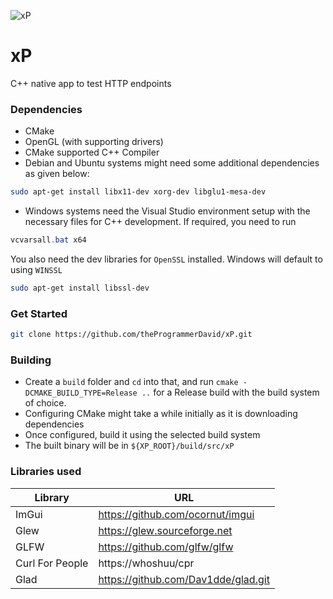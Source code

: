 ![xP](https://socialify.git.ci/theProgrammerDavid/xP/image?description=1&font=Bitter&language=1&owner=1&stargazers=1&theme=Dark)

# xP
C++ native app to test HTTP endpoints
### Dependencies
- CMake
- OpenGL (with supporting drivers)
- CMake supported C++ Compiler
- Debian and Ubuntu systems might need some additional dependencies as given below: 
```bash
sudo apt-get install libx11-dev xorg-dev libglu1-mesa-dev 
```

* Windows systems need the Visual Studio environment setup with the necessary files for C++ development. If required, you need to run 
```powershell
vcvarsall.bat x64
```

You also need the dev libraries for `OpenSSL` installed. Windows will default to using `WINSSL`
```bash
sudo apt-get install libssl-dev

```
### Get Started

```bash
git clone https://github.com/theProgrammerDavid/xP.git
```

### Building

- Create a ``build`` folder and `cd` into that, and run ``cmake -DCMAKE_BUILD_TYPE=Release ..`` for a Release build with the build system of choice.
- Configuring CMake might take a while initially as it is downloading dependencies
- Once configured, build it using the selected build system
- The built binary will be in `${XP_ROOT}/build/src/xP`

### Libraries used
| Library         | URL                              |
|-----------------|----------------------------------|
| ImGui           | https://github.com/ocornut/imgui |
| Glew            | https://glew.sourceforge.net     |
| GLFW            | https://github.com/glfw/glfw     |
| Curl For People | https://whoshuu/cpr              |
| Glad            | https://github.com/Dav1dde/glad.git|